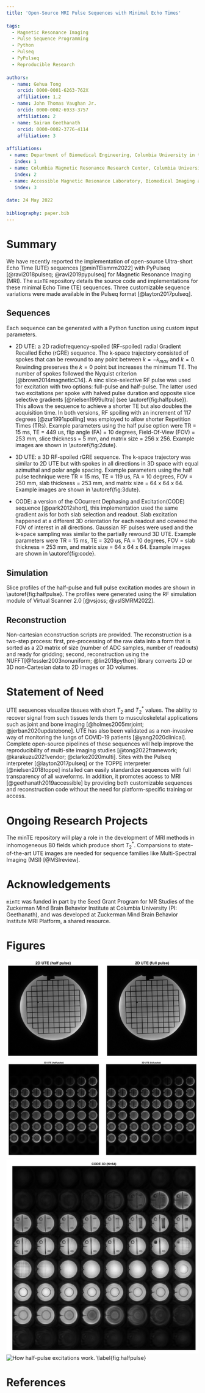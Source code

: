 ```yaml
---
title: 'Open-Source MRI Pulse Sequences with Minimal Echo Times'

tags:
  - Magnetic Resonance Imaging
  - Pulse Sequence Programming
  - Python
  - Pulseq
  - PyPulseq
  - Reproducible Research

authors:
  - name: Gehua Tong
    orcid: 0000-0001-6263-762X
    affiliation: 1,2
  - name: John Thomas Vaughan Jr.
    orcid: 0000-0002-6933-3757
    affiliation: 2
  - name: Sairam Geethanath
    orcid: 0000-0002-3776-4114
    affiliation: 3

affiliations:
 - name: Department of Biomedical Engineering, Columbia University in the City of New York
   index: 1
 - name: Columbia Magnetic Resonance Research Center, Columbia University in the City of New York
   index: 2
 - name: Accessible Magnetic Resonance Laboratory, Biomedical Imaging and Engineering Institute, Department of Diagnostic, Molecular and Interventional Radiology, Icahn School of Medicine at Mt. Sinai
   index: 3 

date: 24 May 2022

bibliography: paper.bib
---
```

# Summary
We have recently reported the implementation of open-source Ultra-short Echo Time (UTE) sequences [@minTEismrm2022] with PyPulseq [@ravi2018pulseq; @ravi2019pypulseq] for Magnetic Resonance Imaging (MRI). The ``minTE`` repository details the source code and implementations for these minimal Echo Time (TE) sequences. Three customizable sequence variations were made available in the Pulseq format [@layton2017pulseq].

## Sequences
Each sequence can be generated with a Python function using custom input parameters. 

* 2D UTE: a 2D radiofrequency-spoiled (RF-spoiled) radial Gradient Recalled Echo (rGRE) sequence. The k-space trajectory consisted of spokes that 
can be rewound to any point between $k = -k_{max}$ and $k = 0$. Rewinding preserves the $k = 0$ point but increases the minimum TE. The number of spokes followed the Nyquist criterion [@brown2014magneticC14]. A sinc slice-selective RF pulse was used for excitation with two options: full-pulse and half-pulse. The latter used two excitations per spoke with halved pulse duration and opposite slice selective gradients [@nielsen1999ultra] (see \autoref{fig:halfpulse}). This allows the sequence to achieve a shorter TE but also doubles the acquisition time. In both versions, RF spoiling with an increment of 117 degrees [@zur1991spoiling] was employed to allow shorter Repetition Times (TRs). Example parameters using the half pulse option were TR = 15 ms, TE = 449 us, flip angle (FA) = 10 degrees, Field-Of-View (FOV) = 253 mm, slice thickness = 5 mm, and matrix size = 256 x 256. Example images are shown in \autoref{fig:2dute}. 

* 3D UTE: a 3D RF-spoiled rGRE sequence. The k-space trajectory was similar to 2D UTE but with spokes in all directions in 3D space with equal azimuthal and polar angle spacing. Example parameters using the half pulse technique were TR = 15 ms, TE = 119 us, FA = 10 degrees, FOV = 250 mm, slab thickness = 253 mm, and matrix size = 64 x 64 x 64. Example images are shown in \autoref{fig:3dute}.

* CODE: a version of the COcurrent Dephasing and Excitation(CODE) sequence [@park2012short], this implementation used the same gradient axis for both slab selection and readout. Slab excitation happened at a different 3D orientation for each readout and covered the FOV of interest in all directions. Gaussian RF pulses were used and the k-space sampling was similar to the partially rewound 3D UTE. Example parameters were TR = 15 ms, TE = 320 us, FA = 10 degrees, FOV = slab thickness = 253 mm, and matrix size = 64 x 64 x 64. Example images are shown in \autoref{fig:code}.

## Simulation 
Slice profiles of the half-pulse and full pulse excitation modes are shown in \autoref{fig:halfpulse}. The profiles were generated using the RF simulation module of Virtual Scanner 2.0 [@vsjoss; @vsISMRM2022].  

## Reconstruction
Non-cartesian econstruction scripts are provided. The reconstruction is a two-step process: first, pre-processing of the raw data into a form that is sorted as a 2D matrix of size (number of ADC samples, number of readouts) and ready for gridding; second, reconstruction using the NUFFT[@fessler2003nonuniform; @lin2018python] library converts 2D or 3D non-Cartesian data to 2D images or 3D volumes. 

# Statement of Need
UTE sequences visualize tissues with short $T_2$ and $T_2^*$ values. The ability to recover signal from such tissues lends them to musculoskeletal applications such as joint and bone imaging [@holmes2005mrjoint; @jerban2020updatebone]. UTE has also been validated as a non-invasive way of monitoring the lungs of COVID-19 patients [@yang2020clinical]. Complete open-source pipelines of these sequences will help improve the reproducibility of multi-site imaging studies [@tong2022framework; @karakuzu2021vendor; @clarke2020multi]. Sites with the Pulseq interpreter [@layton2017pulseq] or the TOPPE interpreter [@nielsen2018toppe] installed can easily standardize sequences with full transparency of all waveforms. In addition, it promotes access to MRI [@geethanath2019accessible] by providing both customizable sequences and reconstruction code without the need for platform-specific training or access. 
 
# Ongoing Research Projects 
The minTE repository will play a role in the development of MRI methods in inhomogeneous B0 fields which produce short $T_2^*$. Comparsions to state-of-the-art UTE images are needed for sequence families like Multi-Spectral Imaging (MSI) [@MSIreview].

# Acknowledgements
``minTE`` was funded in part by the Seed Grant Program for MR Studies of the Zuckerman Mind Brain Behavior Institute at Columbia University (PI: Geethanath), and was developed at Zuckerman Mind Brain Behavior Institute MRI Platform, a shared resource.

# Figures
![2D UTE images of slice 5 of the ACR phantom. Left: half-pulse acquisition; right: full-pulse acquisition \label{fig:2dute}](2dute.png)
![3D UTE images of the ACR phantom. Left: half-pulse acquisition; right: full-pulse acquisition \label{fig:3dute}](3dute.png)
![CODE images of the ACR phantom. \label{fig:code}](code.png)
![How half-pulse excitations work. \label{fig:halfpulse}](halfpulse.png)



# References


